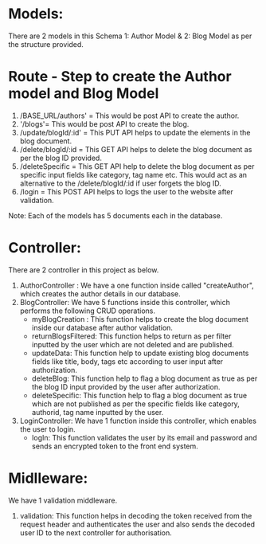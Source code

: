 # Models:
There are 2 models in this Schema 1: Author Model & 2: Blog Model as per the structure provided.

# Route - Step to create the Author model and Blog Model
1. /BASE_URL/authors' = This would be post API to create the author.
2. '/blogs'= This would be post API to create the blog.
3. /update/blogId/:id' = This PUT API helps to update the elements in the blog document.
4. /delete/blogId/:id = This GET API helps to delete the blog document as per the blog ID provided.
5. /deleteSpecific = This GET API help to delete the blog document as per specific input fields like category, tag name etc. This would act as an alternative to the  /delete/blogId/:id if user forgets the blog ID.
6. /login = This POST API helps to logs the user to the website after validation.

Note: Each of the models has 5 documents each in the database.

# Controller:
There are 2 controller in this project as below.
1. AuthorController : We have a one function inside called "createAuthor", which creates the author details in our database.
2. BlogController: We have 5 functions inside this controller, which performs the following CRUD operations.
    - myBlogCreation : This function helps to create the blog document inside our database after author validation.
    - returnBlogsFiltered: This function helps to return as per filter inputted by the user which are not deleted and are published.
    - updateData: This function help to update existing blog documents fields like title, body, tags etc according to user input after authorization.
    - deleteBlog: This function help to flag a blog document as true as per the blog ID input provided by the user after authorization.
    - deleteSpecific: This function help to flag a blog document as true which are not published as per the specific fields like category, authorid, tag name inputted by the user.
3. LoginController: We have 1 function inside this controller, which enables the user to login.
    - logIn: This function validates the user by its email and password and sends an encrypted token to the front end system.

# Midlleware:
We have 1 validation middleware.
1. validation: This function helps in decoding the token received from the request header and authenticates the user and also sends the decoded user ID to the next controller for authorisation.
